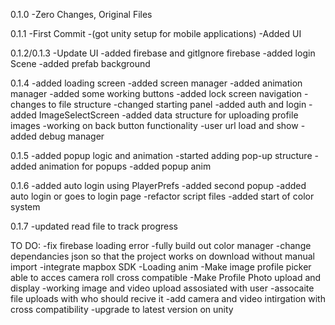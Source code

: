 0.1.0
-Zero Changes, Original Files

0.1.1
-First Commit
-(got unity setup for mobile applications)
-Added UI

0.1.2/0.1.3
-Update UI
-added firebase and gitIgnore firebase
-added login Scene
-added prefab background

0.1.4
-added loading screen
-added screen manager
-added animation manager
-added some working buttons
-added lock screen navigation
-changes to file structure
-changed starting panel
-added auth and login
-added ImageSelectScreen
-added data structure for uploading profile images
-working on back button functionality
-user url load and show
-added debug manager

0.1.5
-added popup logic and animation
-started adding pop-up structure
-added animation for popups
-added popup anim

0.1.6
-added auto login using PlayerPrefs
-added second popup
-added auto login or goes to login page
-refactor script files
-added start of color system

0.1.7
-updated read file to track progress

TO DO:
-fix firebase loading error
-fully build out color manager
-change dependancies json so that the project works on download without manual import
-integrate mapbox SDK
-Loading anim
-Make image profile picker able to acces camera roll cross compatible
-Make Profile Photo upload and display
-working image and video upload assosiated with user
-assocaite file uploads with who should recive it
-add camera and video intirgation with cross compatibility
-upgrade to latest version on unity


